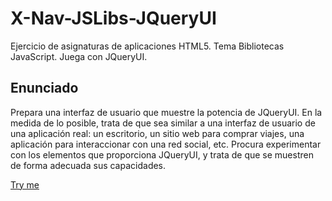 # X-Nav-JSLibs-JQueryUI
Ejercicio de asignaturas de aplicaciones HTML5. Tema Bibliotecas JavaScript. Juega con JQueryUI.

## Enunciado

Prepara una interfaz de usuario que muestre la potencia de JQueryUI. En la medida de lo posible, trata de que sea similar a una interfaz de usuario de una aplicación real: un escritorio, un sitio web para comprar viajes, una aplicación para interaccionar con una red social, etc. Procura experimentar con los elementos que proporciona JQueryUI, y trata de que se muestren de forma adecuada sus capacidades.

[Try me](https://scantero.github.io/X-Nav-JSLibs-JQueryUI/)
